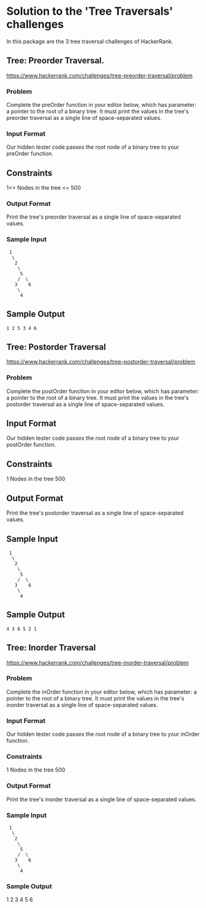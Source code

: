 # Solution to the 'Tree Traversals' challenges 
In this package are the 3 tree traversal challenges of HackerRank.

## Tree: Preorder Traversal.
https://www.hackerrank.com/challenges/tree-preorder-traversal/problem
### Problem
Complete the preOrder function in your editor below, which has  parameter: a pointer to the root of a binary tree. It must print the values in the tree's preorder traversal as a single line of space-separated values.
### Input Format
Our hidden tester code passes the root node of a binary tree to your preOrder function.
## Constraints
1<= Nodes in the tree <= 500 
### Output Format
Print the tree's preorder traversal as a single line of space-separated values.
### Sample Input
     1
      \
       2
        \
         5
        /  \
       3    6
        \
         4  
## Sample Output
`1 2 5 3 4 6 `

## Tree: Postorder Traversal
https://www.hackerrank.com/challenges/tree-postorder-traversal/problem
### Problem
Complete the postOrder function in your editor below, which has  parameter: a pointer to the root of a binary tree. It must print the values in the tree's postorder traversal as a single line of space-separated values.
## Input Format
Our hidden tester code passes the root node of a binary tree to your postOrder function.
## Constraints
1 Nodes in the tree  500
## Output Format
Print the tree's postorder traversal as a single line of space-separated values.
## Sample Input
     1
      \
       2
        \
         5
        /  \
       3    6
        \
         4
## Sample Output
`4 3 6 5 2 1`

## Tree: Inorder Traversal
https://www.hackerrank.com/challenges/tree-inorder-traversal/problem
### Problem 
Complete the inOrder function in your editor below, which has  parameter: a pointer to the root of a binary tree. It must print the values in the tree's inorder traversal as a single line of space-separated values.
### Input Format
Our hidden tester code passes the root node of a binary tree to your inOrder function.
### Constraints
1 Nodes in the tree  500
### Output Format
Print the tree's inorder traversal as a single line of space-separated values.
### Sample Input
     1
      \
       2
        \
         5
        /  \
       3    6
        \
         4  
### Sample Output
1 2 3 4 5 6  
